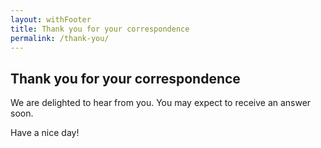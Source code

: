 ```yaml
---
layout: withFooter
title: Thank you for your correspondence
permalink: /thank-you/
---
```

## Thank you for your correspondence
We are delighted to hear from you. You may expect to receive an answer soon.

Have a nice day!